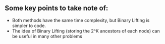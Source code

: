 ## Some key points to take note of:
- Both methods have the same time complexity, but Binary Lifting is simpler to code.
- The idea of Binary Lifting (storing the 2^K ancestors of each node) can be useful in many other problems
